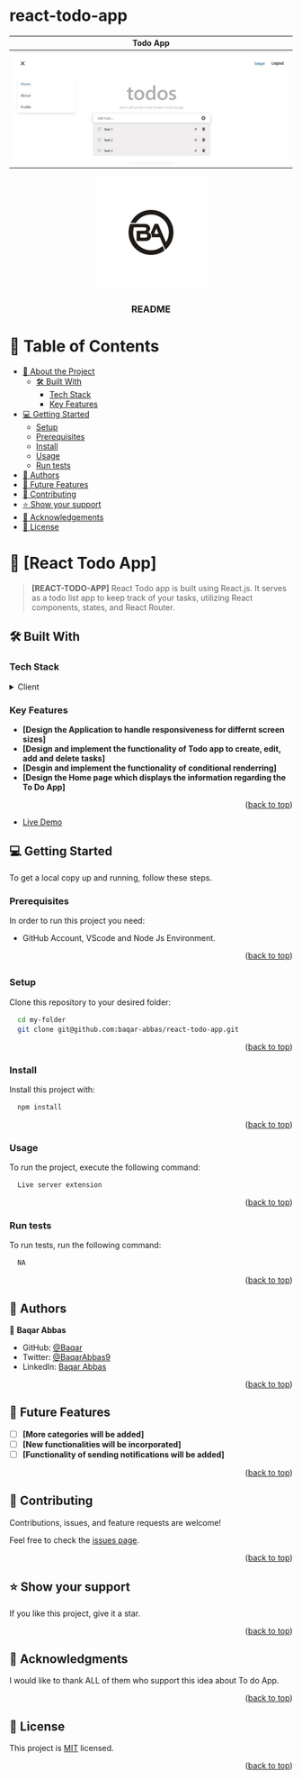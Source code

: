 # react-todo-app

| Todo App                      |
| ----------------------------- |
| ![image](/images/preview.JPG) |

<div align="center">

  <img src="/images/logo.webp" alt="logo" width="200"  height="auto" />
  <br/>

  <h3><b>README</b></h3>

</div>

<a name="readme-top"></a>

<!-- TABLE OF CONTENTS -->

# 📗 Table of Contents

- [📖 About the Project](#about-project)
  - [🛠 Built With](#built-with)
    - [Tech Stack](#tech-stack)
    - [Key Features](#key-features)
- [💻 Getting Started](#getting-started)
  - [Setup](#setup)
  - [Prerequisites](#prerequisites)
  - [Install](#install)
  - [Usage](#usage)
  - [Run tests](#run-tests)
- [👥 Authors](#authors)
- [🔭 Future Features](#future-features)
- [🤝 Contributing](#contributing)
- [⭐️ Show your support](#support)
- [🙏 Acknowledgements](#acknowledgements)
- [📝 License](#license)

<!-- PROJECT DESCRIPTION -->

# 📖 [React Todo App] <a name="about-project"></a>

> **[REACT-TODO-APP]** React Todo app is built using React.js. It serves as a todo list app to keep track of your tasks, utilizing React components, states, and React Router.

## 🛠 Built With <a name="built-with"></a>

### Tech Stack <a name="tech-stack"></a>

<details>
  <summary>Client</summary>
  <ul>
    <li><a href="https://www.w3schools.com/react/default.asp">REACT</a></li>
    <li><a href="https://www.w3schools.com/css/default.asp">CSS</a></li>
    <li><a href="https://developer.mozilla.org/en-US/docs/Web/JavaScript">JavaScript</a></li>
  </ul>
</details>

<!-- Features -->

### Key Features <a name="key-features"></a>

- **[Design the Application to handle responsiveness for differnt screen sizes]**
- **[Design and implement the functionality of Todo app to create, edit, add and delete tasks]**
- **[Desgin and implement the functionality of conditional renderring]**
- **[Design the Home page which displays the information regarding the To Do App]**

<p align="right">(<a href="#readme-top">back to top</a>)</p>

- [Live Demo](https://react-todo-ko69pb18l-baqar-abbas-projects.vercel.app/)

<!-- GETTING STARTED -->

## 💻 Getting Started <a name="getting-started"></a>

To get a local copy up and running, follow these steps.

### Prerequisites

In order to run this project you need:

- GitHub Account, VScode and Node Js Environment.

<p align="right">(<a href="#readme-top">back to top</a>)</p>

##

### Setup

Clone this repository to your desired folder:

```sh
  cd my-folder
  git clone git@github.com:baqar-abbas/react-todo-app.git
```

<p align="right">(<a href="#readme-top">back to top</a>)</p>

### Install

Install this project with:

```sh
  npm install
```

<p align="right">(<a href="#readme-top">back to top</a>)</p>

### Usage

To run the project, execute the following command:

```sh
  Live server extension
```

<p align="right">(<a href="#readme-top">back to top</a>)</p>

### Run tests

To run tests, run the following command:

```sh
  NA
```

<p align="right">(<a href="#readme-top">back to top</a>)</p>

<!-- AUTHORS -->

## 👥 Authors <a name="authors"></a>

👤 **Baqar Abbas**

- GitHub: [@Baqar](https://github.com/baqar-abbas)
- Twitter: [@BaqarAbbas9](https://twitter.com/BaqarAbbas9)
- LinkedIn: [Baqar Abbas](https://www.linkedin.com/in/baqar-abbas/)

<p align="right">(<a href="#readme-top">back to top</a>)</p>

<!-- FUTURE FEATURES -->

## 🔭 Future Features <a name="future-features"></a>

- [ ] **[More categories will be added]**
- [ ] **[New functionalities will be incorporated]**
- [ ] **[Functionality of sending notifications will be added]**

<p align="right">(<a href="#readme-top">back to top</a>)</p>

<!-- CONTRIBUTING -->

## 🤝 Contributing <a name="contributing"></a>

Contributions, issues, and feature requests are welcome!

Feel free to check the [issues page](https://github.com/baqar-abbas/react-todo-app/issues/new).

<p align="right">(<a href="#readme-top">back to top</a>)</p>

<!-- SUPPORT -->

## ⭐️ Show your support <a name="support"></a>

If you like this project, give it a star.

<p align="right">(<a href="#readme-top">back to top</a>)</p>

<!-- ACKNOWLEDGEMENTS -->

## 🙏 Acknowledgments <a name="acknowledgements"></a>

I would like to thank ALL of them who support this idea about To do App.

<p align="right">(<a href="#readme-top">back to top</a>)</p>

## 📝 License <a name="license"></a>

This project is [MIT](./LICENSE) licensed.

<p align="right">(<a href="#readme-top">back to top</a>)</p>
